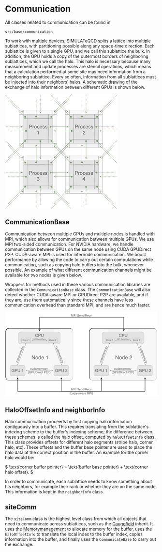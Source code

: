 # Communication

All classes related to communication can be found in
```shell
src/base/communication
```

To work with multiple devices, SIMULATeQCD splits a lattice into multiple
sublattices, with partitioning possible along any
space-time direction. Each sublattice is given to a single GPU, and we
call this sublattice the bulk.
In addition, the GPU holds a copy of the outermost borders of neighboring
sublattices, which we call the halo. This halo is necessary because many
measurement and update processes are stencil operations, which means that a
calculation performed at some site may need information from a neighboring
sublattice. Every so often, information from all sublattices must be injected
into their neighbors' halos. A schematic drawing of the exchange 
of halo information between different GPUs is shown below.

![alt](../images/haloStructure.png)

## CommunicationBase

Communication between multiple CPUs and multiple nodes is handled with MPI, which also 
allows for communication between multiple GPUs. 
We use MPI two-sided communication.
For NVIDIA hardware, we handle communication between GPUs on the same node using CUDA
GPUDirect P2P. CUDA-aware MPI is used for internode communication.
We boost performance by allowing the code to
carry out certain computations while communicating, such as copying halo buffers
into the bulk, whenever possible.
An example of what different 
communication channels might be available for two nodes is given below.

Wrappers for methods used in these various communication libraries are collected in
the `CommunicationBase` class. The `CommunicationBase` will also detect whether
CUDA-aware MPI or GPUDirect P2P are available, and if they are, use them 
automatically since these channels have less communication overhead than standard MPI,
and are hence much faster.

![alt](../images/communicationChannel.png)

## HaloOffsetInfo and neighborInfo

Halo communication proceeds by first copying halo information contiguously into a buffer.
This requires translating from the sublattice's indexing scheme to the buffer's indexing
scheme; the difference between these schemes is called the halo offset, 
computed by `haloOffsetInfo` class.
This class provides offsets for different halo segments 
(stripe halo, corner halo, etc). These offsets and the buffer 
base pointer are used to place the halo data at the correct position in the buffer. 
An example for the corner halo would be:

$
\text{corner buffer pointer} = \text{buffer base pointer} +
                                   \text{corner halo offset}.
$

In order to communicate, each sublattice needs to know something about his neighbors,
for example their rank or whether they are on the same node. This information is
kept in the `neighborInfo` class.

## siteComm

The `siteComm` class is the highest level class from which all objects that need to
communicate across sublattices, such as the [Gaugefield](gaugefield.md#gaugefield)
inherit. It uses the [Memorymanagement](../02_contributions/memoryAllocation.md) 
to allocate memory for the buffer,
uses the `haloOffsetInfo` to translate the local index to the buffer index,
copies information into the buffer, and finally uses the `CommunicateBase` to
carry out the exchange.
